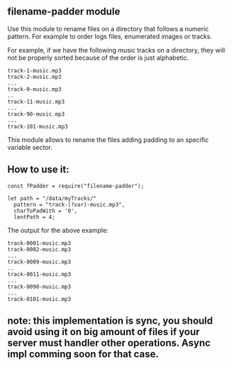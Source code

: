 ## filename-padder module
Use this module to rename files on a directory that follows a numeric pattern.
For example to order logs files, enumerated images or tracks.

For example, if we have the following music tracks on a directory, they will not be properly 
sorted because of the order is just alphabetic. 

```
track-1-music.mp3
track-2-music.mp3
...
track-9-music.mp3
..
track-11-music.mp3
...
track-90-music.mp3
...
track-101-music.mp3
```

This module allows to rename the files adding padding to an specific variable sector.

## How to use it:
```
const fPadder = require("filename-padder");

let path = "/data/myTracks/"
  pattern = "track-(?var)-music.mp3",
  charToPadWith = '0',
  lentPath = 4;

```

The output for the above example:

```
track-0001-music.mp3
track-0002-music.mp3
...
track-0009-music.mp3
..
track-0011-music.mp3
...
track-0090-music.mp3
...
track-0101-music.mp3
```

## note: this implementation is sync, you should avoid using it on big amount of files if your server must handler other operations. Async impl comming soon for that case.


